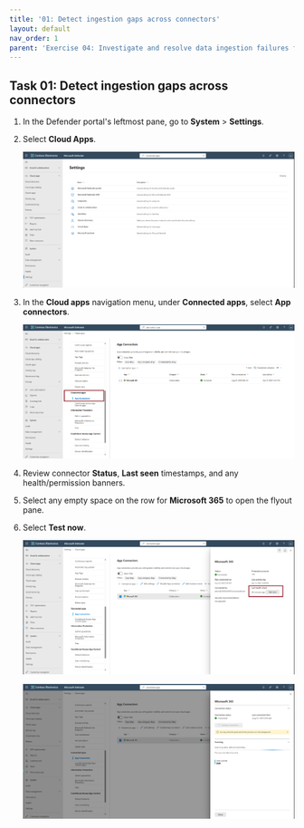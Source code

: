 ```yaml
---
title: '01: Detect ingestion gaps across connectors'
layout: default
nav_order: 1
parent: 'Exercise 04: Investigate and resolve data ingestion failures from misconfigured app connectors'
---
```



## Task 01: Detect ingestion gaps across connectors

1. In the Defender portal's leftmost pane, go to **System** > **Settings**.

1. Select **Cloud Apps**.  

   ![Connectors-1.png](../../media/Connectors-1.png)

1. In the **Cloud apps** navigation menu, under **Connected apps**, select **App connectors**.  

   ![Connectors-2.png](../../media/Connectors-2.png)

1. Review connector **Status**, **Last seen** timestamps, and any health/permission banners.  

1. Select any empty space on the row for **Microsoft 365** to open the flyout pane.

1. Select **Test now**.  

   ![Connectors-3.png](../../media/Connectors-3.png)

   ![Connectors-4.png](../../media/Connectors-4.png)
